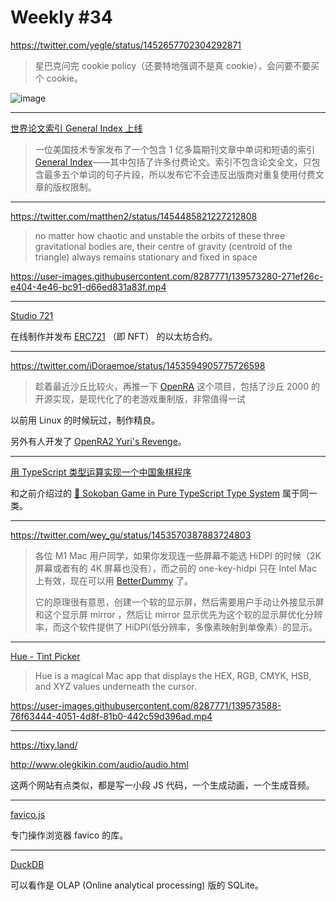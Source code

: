 # Weekly #34

https://twitter.com/yegle/status/1452657702304292871

> 星巴克问完 cookie policy（还要特地强调不是真 cookie），会问要不要买个 cookie。

![image](https://user-images.githubusercontent.com/8287771/139573661-95c65456-3fb2-489d-b62c-9f733c462707.jpg)

---

[世界论文索引 General Index 上线](https://www.solidot.org/story?sid=69433)

> 一位美国技术专家发布了一个包含 1 亿多篇期刊文章中单词和短语的索引 [General Index](https://archive.org/details/GeneralIndex)——其中包括了许多付费论文。索引不包含论文全文，只包含最多五个单词的句子片段，所以发布它不会违反出版商对重复使用付费文章的版权限制。

---

https://twitter.com/matthen2/status/1454485821227212808

> no matter how chaotic and unstable the orbits of these three gravitational bodies are, their centre of gravity (centroid of the triangle) always remains stationary and fixed in space

https://user-images.githubusercontent.com/8287771/139573280-271ef26c-e404-4e46-bc91-d66ed831a83f.mp4

---

[Studio 721](https://www.721.so/)

在线制作并发布 [ERC721](https://eips.ethereum.org/EIPS/eip-721) （即 NFT） 的以太坊合约。

---

https://twitter.com/iDoraemoe/status/1453594905775726598

> 趁着最近沙丘比较火，再推一下 [OpenRA](https://www.openra.net/) 这个项目，包括了沙丘 2000 的开源实现，是现代化了的老游戏重制版，非常值得一试

以前用 Linux 的时候玩过，制作精良。

另外有人开发了 [OpenRA2 Yuri's Revenge](https://github.com/Cheesy0314/OpenRA2)。

---

[用 TypeScript 类型运算实现一个中国象棋程序](https://github.com/xufei/type-chess)

和之前介绍过的 [👾 Sokoban Game in Pure TypeScript Type System](https://github.com/fc01/TypeGame) 属于同一类。

---

https://twitter.com/wey_gu/status/1453570387883724803

> 各位 M1 Mac 用户同学，如果你发现连一些屏幕不能选 HiDPI 的时候（2K 屏幕或者有的 4K 屏幕也没有），而之前的 one-key-hidpi 只在 Intel Mac 上有效，现在可以用 [BetterDummy](https://github.com/waydabber/BetterDummy) 了。
>
> 它的原理很有意思，创建一个软的显示屏，然后需要用户手动让外接显示屏和这个显示屏 mirror ，然后让 mirror 显示优先为这个软的显示屏优化分辨率，而这个软件提供了 HiDPI(低分辨率，多像素映射到单像素）的显示。

---

[Hue - Tint Picker](https://jpeguin.gumroad.com/l/eGjsf)

> Hue is a magical Mac app that displays the HEX, RGB, CMYK, HSB, and XYZ values underneath the cursor.

https://user-images.githubusercontent.com/8287771/139573588-76f63444-4051-4d8f-81b0-442c59d396ad.mp4

---

https://tixy.land/

http://www.olegkikin.com/audio/audio.html

这两个网站有点类似，都是写一小段 JS 代码，一个生成动画，一个生成音频。

---

[favico.js](http://lab.ejci.net/favico.js/)

专门操作浏览器 favico 的库。

---

[DuckDB](https://duckdb.org/docs/why_duckdb)

可以看作是 OLAP (Online analytical processing) 版的 SQLite。
